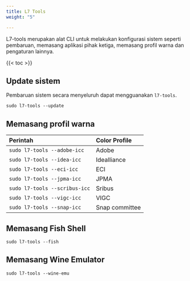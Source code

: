 ```yaml
---
title: L7 Tools
weight: "5"

---
```

L7-tools merupakan alat CLI untuk melakukan konfigurasi sistem seperti pembaruan, memasang aplikasi pihak ketiga, memasang profil warna dan pengaturan lainnya.

{{< toc >}}

## Update sistem

Pembaruan sistem secara menyeluruh dapat mengguanakan `l7-tools`.

`sudo l7-tools --update`

## Memasang profil warna

Perintah                    | Color Profile
 :---                       | :---
`sudo l7-tools --adobe-icc` | Adobe
`sudo l7-tools --idea-icc`  | Idealliance
`sudo l7-tools --eci-icc`   | ECI
`sudo l7-tools --jpma-icc`  | JPMA
`sudo l7-tools --scribus-icc`  | Sribus
`sudo l7-tools --vigc-icc`  | VIGC
`sudo l7-tools --snap-icc`  | Snap committee

## Memasang Fish Shell

```shell
sudo l7-tools --fish
```

## Memasang Wine Emulator

```shell
sudo l7-tools --wine-emu
```
